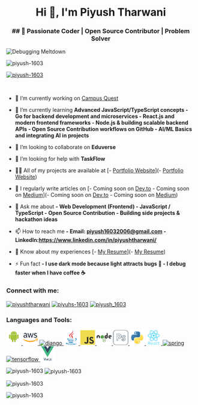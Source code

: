<h1 align="center">Hi 👋, I'm Piyush Tharwani</h1>
<h3 align="center">## 🚀 Passionate Coder | Open Source Contributor | Problem Solver</h3>


![Debugging Meltdown](https://i.pinimg.com/originals/f9/b8/8d/f9b88deeae101d6a8572063bb63c286e.gif)

<p align="left"> <img src="https://komarev.com/ghpvc/?username=piyush-1603&label=Profile%20views&color=0e75b6&style=flat" alt="piyush-1603" /> </p>

<p align="left"> <a href="https://github.com/ryo-ma/github-profile-trophy"><img src="https://github-profile-trophy.vercel.app/?username=piyush-1603" alt="piyush-1603" /></a> </p>

<p align="left"> <a href="https://twitter.com/" target="blank"><img src="https://img.shields.io/twitter/follow/?logo=twitter&style=for-the-badge" alt="" /></a> </p>

- 🔭 I’m currently working on [Campus Quest](https://rishihood-campus-quest.vercel.app/)

- 🌱 I’m currently learning **Advanced **JavaScript/TypeScript** concepts - **Go** for backend development and microservices - **React.js** and modern frontend frameworks - **Node.js** & building scalable backend APIs - **Open Source Contribution** workflows on GitHub - **AI/ML Basics** and integrating AI in projects**

- 👯 I’m looking to collaborate on **Eduverse**

- 🤝 I’m looking for help with **TaskFlow**

- 👨‍💻 All of my projects are available at [- [Portfolio Website](https://piyushportfolio.com)](- [Portfolio Website](https://piyushportfolio.com))

- 📝 I regularly write articles on [- Coming soon on [Dev.to](https://dev.to/) - Coming soon on [Medium](https://medium.com/)](- Coming soon on [Dev.to](https://dev.to/) - Coming soon on [Medium](https://medium.com/))

- 💬 Ask me about **- Web Development (Frontend) - JavaScript / TypeScript - Open Source Contribution - Building side projects & hackathon ideas**

- 📫 How to reach me **- Email: piyush16032006@gmail.com - LinkedIn:https://www.linkedin.com/in/piyushtharwani/**

- 📄 Know about my experiences [- [My Resume](https://piyush-resume.com)](- [My Resume](https://piyush-resume.com))

- ⚡ Fun fact **- I use dark mode because light attracts bugs 🦟 - I debug faster when I have coffee ☕**

<h3 align="left">Connect with me:</h3>
<p align="left">
<a href="https://linkedin.com/in/piyushtharwani" target="blank"><img align="center" src="https://raw.githubusercontent.com/rahuldkjain/github-profile-readme-generator/master/src/images/icons/Social/linked-in-alt.svg" alt="piyushtharwani" height="30" width="40" /></a>
<a href="https://codeforces.com/profile/piyuhs-1603" target="blank"><img align="center" src="https://raw.githubusercontent.com/rahuldkjain/github-profile-readme-generator/master/src/images/icons/Social/codeforces.svg" alt="piyuhs-1603" height="30" width="40" /></a>
<a href="https://www.leetcode.com/piyush_1603" target="blank"><img align="center" src="https://raw.githubusercontent.com/rahuldkjain/github-profile-readme-generator/master/src/images/icons/Social/leet-code.svg" alt="piyush_1603" height="30" width="40" /></a>
</p>

<h3 align="left">Languages and Tools:</h3>
<p align="left"> <a href="https://developer.android.com" target="_blank" rel="noreferrer"> <img src="https://raw.githubusercontent.com/devicons/devicon/master/icons/android/android-original-wordmark.svg" alt="android" width="40" height="40"/> </a> <a href="https://aws.amazon.com" target="_blank" rel="noreferrer"> <img src="https://raw.githubusercontent.com/devicons/devicon/master/icons/amazonwebservices/amazonwebservices-original-wordmark.svg" alt="aws" width="40" height="40"/> </a> <a href="https://www.djangoproject.com/" target="_blank" rel="noreferrer"> <img src="https://cdn.worldvectorlogo.com/logos/django.svg" alt="django" width="40" height="40"/> </a> <a href="https://www.java.com" target="_blank" rel="noreferrer"> <img src="https://raw.githubusercontent.com/devicons/devicon/master/icons/java/java-original.svg" alt="java" width="40" height="40"/> </a> <a href="https://developer.mozilla.org/en-US/docs/Web/JavaScript" target="_blank" rel="noreferrer"> <img src="https://raw.githubusercontent.com/devicons/devicon/master/icons/javascript/javascript-original.svg" alt="javascript" width="40" height="40"/> </a> <a href="https://nodejs.org" target="_blank" rel="noreferrer"> <img src="https://raw.githubusercontent.com/devicons/devicon/master/icons/nodejs/nodejs-original-wordmark.svg" alt="nodejs" width="40" height="40"/> </a> <a href="https://www.photoshop.com/en" target="_blank" rel="noreferrer"> <img src="https://raw.githubusercontent.com/devicons/devicon/master/icons/photoshop/photoshop-line.svg" alt="photoshop" width="40" height="40"/> </a> <a href="https://www.python.org" target="_blank" rel="noreferrer"> <img src="https://raw.githubusercontent.com/devicons/devicon/master/icons/python/python-original.svg" alt="python" width="40" height="40"/> </a> <a href="https://reactjs.org/" target="_blank" rel="noreferrer"> <img src="https://raw.githubusercontent.com/devicons/devicon/master/icons/react/react-original-wordmark.svg" alt="react" width="40" height="40"/> </a> <a href="https://spring.io/" target="_blank" rel="noreferrer"> <img src="https://www.vectorlogo.zone/logos/springio/springio-icon.svg" alt="spring" width="40" height="40"/> </a> <a href="https://www.tensorflow.org" target="_blank" rel="noreferrer"> <img src="https://www.vectorlogo.zone/logos/tensorflow/tensorflow-icon.svg" alt="tensorflow" width="40" height="40"/> </a> <a href="https://vuejs.org/" target="_blank" rel="noreferrer"> <img src="https://raw.githubusercontent.com/devicons/devicon/master/icons/vuejs/vuejs-original-wordmark.svg" alt="vuejs" width="40" height="40"/> </a> </p>

<p><img align="left" src="https://github-readme-stats.vercel.app/api/top-langs?username=piyush-1603&show_icons=true&locale=en&layout=compact" alt="piyush-1603" /></p>

<p>&nbsp;<img align="center" src="https://github-readme-stats.vercel.app/api?username=piyush-1603&show_icons=true&locale=en" alt="piyush-1603" /></p>

<p><img align="center" src="https://github-readme-streak-stats.herokuapp.com/?user=piyush-1603&" alt="piyush-1603" /></p>

<p align="left"> <img src="https://komarev.com/ghpvc/?username=piyush-1603&label=Profile%20views&color=0e75b6&style=flat" alt="piyush-1603" /> </p>
